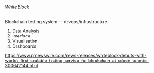 ###### [White Block](https://www.whiteblock.io)

Blockchain testing system -- devops/infrustructure.

1. Data Analysis
2. Interface
3. Visualisation
4. Dashboards

https://www.prnewswire.com/news-releases/whiteblock-debuts-with-worlds-first-scalable-testing-service-for-blockchain-at-edcon-toronto-300642144.html